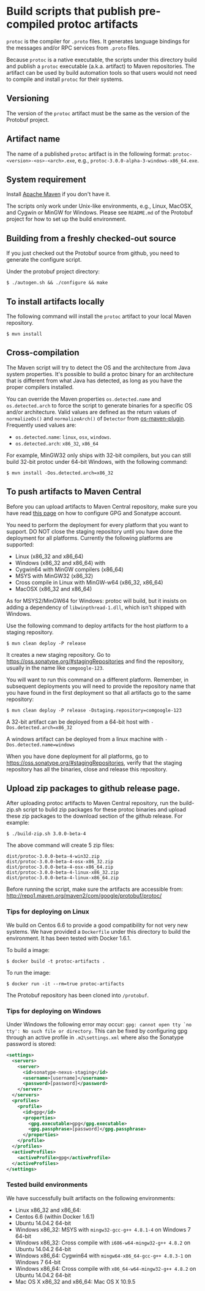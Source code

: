 # Build scripts that publish pre-compiled protoc artifacts
``protoc`` is the compiler for ``.proto`` files. It generates language bindings
for the messages and/or RPC services from ``.proto`` files.

Because ``protoc`` is a native executable, the scripts under this directory
build and publish a ``protoc`` executable (a.k.a. artifact) to Maven
repositories. The artifact can be used by build automation tools so that users
would not need to compile and install ``protoc`` for their systems.

## Versioning
The version of the ``protoc`` artifact must be the same as the version of the
Protobuf project.

## Artifact name
The name of a published ``protoc`` artifact is in the following format:
``protoc-<version>-<os>-<arch>.exe``, e.g., ``protoc-3.0.0-alpha-3-windows-x86_64.exe``.

## System requirement
Install [Apache Maven](http://maven.apache.org/) if you don't have it.

The scripts only work under Unix-like environments, e.g., Linux, MacOSX, and
Cygwin or MinGW for Windows. Please see ``README.md`` of the Protobuf project
for how to set up the build environment.

## Building from a freshly checked-out source

If you just checked out the Protobuf source from github, you need to
generate the configure script.

Under the protobuf project directory:

```
$ ./autogen.sh && ./configure && make
```

## To install artifacts locally
The following command will install the ``protoc`` artifact to your local Maven repository.
```
$ mvn install
```

## Cross-compilation
The Maven script will try to detect the OS and the architecture from Java
system properties. It's possible to build a protoc binary for an architecture
that is different from what Java has detected, as long as you have the proper
compilers installed.

You can override the Maven properties ``os.detected.name`` and
``os.detected.arch`` to force the script to generate binaries for a specific OS
and/or architecture. Valid values are defined as the return values of
``normalizeOs()`` and ``normalizeArch()`` of ``Detector`` from
[os-maven-plugin](https://github.com/trustin/os-maven-plugin/blob/master/src/main/java/kr/motd/maven/os/Detector.java).
Frequently used values are:
- ``os.detected.name``: ``linux``, ``osx``, ``windows``.
- ``os.detected.arch``: ``x86_32``, ``x86_64``

For example, MinGW32 only ships with 32-bit compilers, but you can still build
32-bit protoc under 64-bit Windows, with the following command:
```
$ mvn install -Dos.detected.arch=x86_32
```

## To push artifacts to Maven Central
Before you can upload artifacts to Maven Central repository, make sure you have
read [this page](http://central.sonatype.org/pages/apache-maven.html) on how to
configure GPG and Sonatype account.

You need to perform the deployment for every platform that you want to
support. DO NOT close the staging repository until you have done the
deployment for all platforms. Currently the following platforms are supported:
- Linux (x86_32 and x86_64)
- Windows (x86_32 and x86_64) with
 - Cygwin64 with MinGW compilers (x86_64)
 - MSYS with MinGW32 (x86_32)
 - Cross compile in Linux with MinGW-w64 (x86_32, x86_64)
- MacOSX (x86_32 and x86_64)

As for MSYS2/MinGW64 for Windows: protoc will build, but it insists on
adding a dependency of `libwinpthread-1.dll`, which isn't shipped with
Windows.

Use the following command to deploy artifacts for the host platform to a
staging repository.
```
$ mvn clean deploy -P release
```
It creates a new staging repository. Go to
https://oss.sonatype.org/#stagingRepositories and find the repository, usually
in the name like ``comgoogle-123``.

You will want to run this command on a different platform. Remember, in
subsequent deployments you will need to provide the repository name that you
have found in the first deployment so that all artifacts go to the same
repository:
```
$ mvn clean deploy -P release -Dstaging.repository=comgoogle-123
```

A 32-bit artifact can be deployed from a 64-bit host with
``-Dos.detected.arch=x86_32``

A windows artifact can be deployed from a linux machine with
``-Dos.detected.name=windows``

When you have done deployment for all platforms, go to
https://oss.sonatype.org/#stagingRepositories, verify that the staging
repository has all the binaries, close and release this repository.

## Upload zip packages to github release page.
After uploading protoc artifacts to Maven Central repository, run the
build-zip.sh script to bulid zip packages for these protoc binaries
and upload these zip packages to the download section of the github
release. For example:
```
$ ./build-zip.sh 3.0.0-beta-4
```
The above command will create 5 zip files:
```
dist/protoc-3.0.0-beta-4-win32.zip
dist/protoc-3.0.0-beta-4-osx-x86_32.zip
dist/protoc-3.0.0-beta-4-osx-x86_64.zip
dist/protoc-3.0.0-beta-4-linux-x86_32.zip
dist/protoc-3.0.0-beta-4-linux-x86_64.zip
```
Before running the script, make sure the artifacts are accessible from:
http://repo1.maven.org/maven2/com/google/protobuf/protoc/

### Tips for deploying on Linux
We build on Centos 6.6 to provide a good compatibility for not very new
systems. We have provided a ``Dockerfile`` under this directory to build the
environment. It has been tested with Docker 1.6.1.

To build a image:
```
$ docker build -t protoc-artifacts .
```

To run the image:
```
$ docker run -it --rm=true protoc-artifacts
```

The Protobuf repository has been cloned into ``/protobuf``.

### Tips for deploying on Windows
Under Windows the following error may occur: ``gpg: cannot open tty `no tty':
No such file or directory``. This can be fixed by configuring gpg through an
active profile in ``.m2\settings.xml`` where also the Sonatype password is
stored:
```xml
<settings>
  <servers>
    <server>
      <id>sonatype-nexus-staging</id>
      <username>[username]</username>
      <password>[password]</password>
    </server>
  </servers>
  <profiles>
    <profile>
      <id>gpg</id>
      <properties>
        <gpg.executable>gpg</gpg.executable>
        <gpg.passphrase>[password]</gpg.passphrase>
      </properties>
    </profile>
  </profiles>
  <activeProfiles>
    <activeProfile>gpg</activeProfile>
  </activeProfiles>
</settings>
```

### Tested build environments
We have successfully built artifacts on the following environments:
- Linux x86_32 and x86_64:
 - Centos 6.6 (within Docker 1.6.1)
 - Ubuntu 14.04.2 64-bit
- Windows x86_32: MSYS with ``mingw32-gcc-g++ 4.8.1-4`` on Windows 7 64-bit
- Windows x86_32: Cross compile with ``i686-w64-mingw32-g++ 4.8.2`` on Ubuntu 14.04.2 64-bit
- Windows x86_64: Cygwin64 with ``mingw64-x86_64-gcc-g++ 4.8.3-1`` on Windows 7 64-bit
- Windows x86_64: Cross compile with ``x86_64-w64-mingw32-g++ 4.8.2`` on Ubuntu 14.04.2 64-bit
- Mac OS X x86_32 and x86_64: Mac OS X 10.9.5
